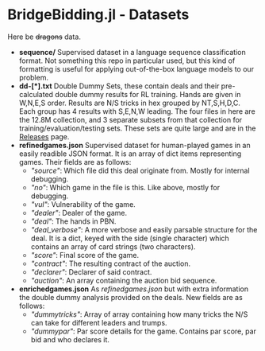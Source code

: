 # BridgeBidding.jl - Datasets

Here be ~~dragons~~ data.

- **sequence/**
Supervised dataset in a language sequence classification format. Not something this repo in particular used, but this kind of formatting is useful for applying out-of-the-box language models to our problem.
- **dd-[\*].txt**
Double Dummy Sets, these contain deals and their pre-calculated double dummy results for RL training. Hands are given in W,N,E,S order. Results are N/S tricks in hex grouped by NT,S,H,D,C. Each group has 4 results with S,E,N,W leading. The four files in here are the 12.8M collection, and 3 separate subsets from that collection for training/evaluation/testing sets. These sets are quite large and are in the [Releases](../../../releases/tag/Dataset) page.
- **refinedgames.json**
Supervised dataset for human-played games in an easily readible JSON format. It is an array of dict items representing games. Their fields are as follows:
  - *"source"*: Which file did this deal originate from. Mostly for internal debugging.
  - *"no"*: Which game in the file is this. Like above, mostly for debugging.
  - *"vul"*: Vulnerability of the game.
  - *"dealer"*: Dealer of the game.
  - *"deal"*: The hands in PBN.
  - *"deal_verbose"*: A more verbose and easily parsable structure for the deal. It is a dict, keyed with the side (single character) which contains an array of card strings (two characters).
  - *"score"*: Final score of the game.
  - *"contract"*: The resulting contract of the auction.
  - *"declarer"*: Declarer of said contract.
  - *"auction"*: An array containing the auction bid sequence.
- **enrichedgames.json**
As *refinedgames.json* but with extra information the double dummy analysis provided on the deals. New fields are as follows:
  - *"dummytricks"*: Array of array containing how many tricks the N/S can take for different leaders and trumps.
  - *"dummypar"*: Par score details for the game. Contains par score, par bid and who declares it.
